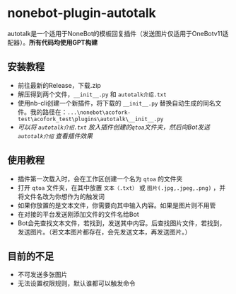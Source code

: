 # nonebot-plugin-autotalk
autotalk是一个适用于NoneBot的模板回复插件（发送图片仅适用于OneBotv11适配器）。**所有代码均使用GPT构建**


## 安装教程
 - 前往最新的Release，下载.zip
 - 解压得到两个文件，`__init__.py` 和 `autotalk介绍.txt`
 - 使用nb-cli创建一个新插件，将下载的 `__init__.py` 替换自动生成的同名文件。我的路径在：`...\nonebot\acofork-test\acofork_test\plugins\autotalk\__init__.py`
 - *可以将 `autotalk介绍.txt` 放入插件创建的`qtoa`文件夹，然后向Bot发送 `autotalk介绍` 查看插件效果*
   
## 使用教程
 - 插件第一次载入时，会在工作区创建一个名为 `qtoa` 的文件夹
 - 打开 `qtoa` 文件夹，在其中放置 `文本（.txt）` 或 `图片(.jpg,.jpeg,.png)` ，并将文件名改为你想作为的触发词
 - 如果你放置的是文本文件，你需要向其中输入内容。如果是图片则不用管
 - 在对接的平台发送刚添加文件的文件名给Bot
 - Bot会先查找文本文件，若找到，发送其中内容。后查找图片文件，若找到，发送图片。（若文本图片都存在，会先发送文本，再发送图片。）

## 目前的不足
 - 不可发送多张图片
 - 无法设置权限规则，默认谁都可以触发命令
